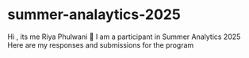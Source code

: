 # summer-analaytics-2025
Hi , its me Riya Phulwani 👋 I am a participant in Summer Analytics 2025 Here are my responses and submissions for the program
